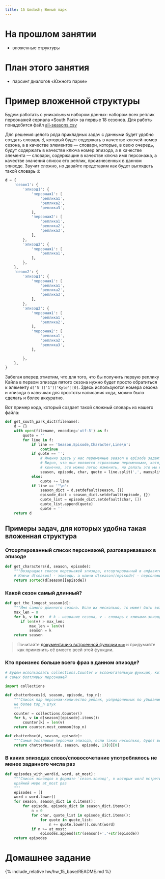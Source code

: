 ```yaml
---
title: 15 &mdash; Южный парк
---
```


# На прошлом занятии
* вложенные структуры

# План этого занятия
* парсинг диалогов «Южного парке»

# Пример вложенной структуры

Будем работать с уникальным набором данных: набором всех реплик персонажей сериала «South Park» за первые 18 сезонов. Для работы понадобится файл [all-seasons.csv](https://github.com/walkerkq/textmining_southpark/blob/master/data/raw%20data/all-seasons.csv)

Для решения целого ряда прикладных задач с данными будет удобно создать словарь `d`, который будет содержать в качестве ключей номер сезона, а в качестве элементов — словари, которые, в свою очередь, будут содержать в качестве ключа номер эпизода, а в качестве элемента — словари, содержащие в качестве ключа имя персонажа, а качестве значения список его реплик, произнесенных в данном эпизоде. Звучит сложно, но давайте представим как будет выглядеть такой словарь `d`:
```python
d = {
    'сезон1': {
        'эпизод1': {
            'персонаж1': [
                'реплика1',
                'реплика2',
                'реплика3',
            ],
            'персонаж2': [
                'реплика1',
                'реплика2',
                'реплика3',
            ],
        },
        'эпизод2': {
            'персонаж1': [
                'реплика1',
            ],
        },
    },
    'сезон2': {
        'эпизод1': {
            'персонаж1': [
                'реплика1',
                'реплика2',
                'реплика3',
            ],
        },
        'эпизод2': {
            'персонаж1': [
                'реплика1',
                'реплика2',
            ],
            'персонаж2': [
                'реплика1',
                'реплика2',
                'реплика3',
            ],

        },
    },
}
```

Забегая вперед отметим, что для того, что бы получить первую реплику Кайла в первом эпизоде пятого сезона нужно будет просто обратиться к элементу `d['5']['1']['Kyle'][0]`. Здесь используются номера сезона и эпизода в кавычках для простоты написания кода, можно было сделать и более аккуратно.

Вот пример кода, который создает такой сложный словарь из нашего файла:
```python
def get_south_park_dict(filename):
    d = {}
    with open(filename, encoding='utf-8') as f:
        quote = ''
        for line in f:
            if line == 'Season,Episode,Character,Line\n':
                continue
            if quote == '':
                # Именно здесь у нас переменные season и episode задаются.
                # Видно, что они являются строковыми переменными, хотя,
                # конечно, это можно легко изменить, но делать это мы не будем
                season, episode, char, quote = line.split(',', maxsplit=3)
            else:
                quote += line
            if line == '"\n':
                season_dict = d.setdefault(season, {})
                episode_dict = season_dict.setdefault(episode, {})
                quote_list = episode_dict.setdefault(char, [])
                quote_list.append(quote)
                quote = ''
    return d
```

## Примеры задач, для которых удобна такая вложенная структура

### Отсортированный список персонажей, разговаривавших в эпизоде
```python
def get_characters(d, season, episode):
    """Возвращает список персонажей эпизода, отсортированный в алфавитном порядке"""
    # Ключи d[season] - эпизоды, а ключи d[season][episode] - персонажи
    return sorted(d[season][episode])
```

### Какой сезон самый длинный?
```python
def get_the_longest_season(d):
    """Имя самого длинного сезона. Если их несколько, то может быть возвращен любой из них"""
    max_len = 0
    for k, v in d:  # k - название сезона, v - словарь с ключами-эпизодами
       if len(v) > max_len:
           max_len = len(v)
           season = k
    return season
```
> Почитайте [документацию встроенной функции `max`](https://docs.python.org/3/library/functions.html#max) и придумайте как применить её вместо всей этой функции.

### Кто произнес больше всего фраз в данном эпизоде?
```python
# Будем использовать collections.Counter и вспомогательную функцию, которая вернет несколько
# самых болтливых персонажей

import collections

def chatterboxes(d, season, episode, top_n):
    """Список пар персонаж-количество реплик, уопрядоченных по убыванию числа реклик,
    не более top_n штук
    """
    counter = collections.Counter()
    for k, v in d[season][episode].items():
        counter[k] = len(v)
    return counter.most_common(top_n)

def chatterbox(d, season, episode):
    """Самый болтливый персонаж эпизода, если таких несколько, будет возвращен только один из них"""
    return chatterboxes(d, season, episode, 1)[0][0]
```

### В каких эпизодах слово/словосочетание употреблялось не менее заданного числа раз
```python
def episodes_with_word(d, word, at_most):
    """Список эпизодов в формате 'сезон.эпизод', в которых word встретился по
    крайней мере at_most раз
    """
    episodes = []
    word = word.lower()
    for season, season_dict in d.items():
        for episode, episode_dict in season_dict.items():
            n = 0
            for char, quote_list in episode_dict.items():
                for quote in quote_list:
                    n += quote.lower().count(word)
            if n >= at_most:
                episodes.append(str(season)+'.'+str(episode))
    return episodes
```

# Домашнее задание

{% include_relative hw/hw_15_base/README.md %}

